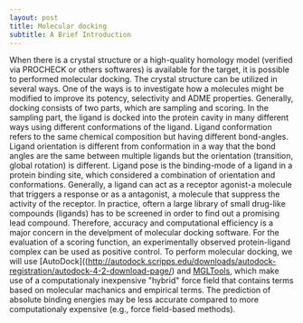 ```yaml
---
layout: post
title: Molecular docking
subtitle: A Brief Introduction
---
```


When there is a crystal structure or a high-quality homology model (verified via PROCHECK or others softwares) is available for the target, it is possible to performed molecular docking. The crystal structure can be utilized in several ways. One of the ways is to investigate how a molecules might be modified to improve its potency, selectivity and ADME properties. Generally, docking consists of two parts, which are sampling and scoring. In the sampling part, the ligand is docked into the protein cavity in many different ways using different conformations of the ligand. Ligand conformation refers to the same chemical composition but having different bond-angles. Ligand orientation is different from conformation in a way that the bond angles are the same between multiple ligands but the orientation (transition, global rotation) is different. Ligand pose is the binding-mode of a ligand in a protein binding site, which considered a combination of orientation and conformations. Generally, a ligand can act as a receptor agonist-a molecule that triggers a response or as a antagonist, a molecule that suppress the activity of the receptor. In practice, oftern a large library of small drug-like compounds (ligands) has to be screened in order to find out a promising lead compound. Therefore, accuracy and computational efficiency is a major concern in the develpment of molecular docking software. For the evaluation of a scoring function, an experimentally observed protein-ligand complex can be used as positive control. To perform molecular docking, we will use [AutoDock]((http://autodock.scripps.edu/downloads/autodock-registration/autodock-4-2-download-page/) and [MGLTools](http://mgltools.scripps.edu), which make use of a computationaly inexpensive "hybrid" force field that contains terms based on molecular machanics and empirical terms. The prediction of absolute binding energies may be less accurate compared to more computationaly expensive (e.g., force field-based methods). 



